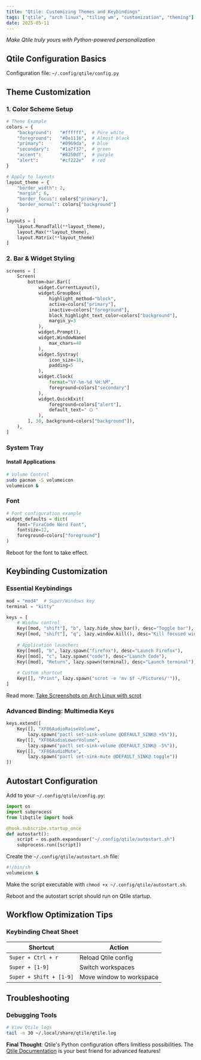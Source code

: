 ```yaml
---
title: "Qtile: Customizing Themes and Keybindings"
tags: ["qtile", "arch linux", "tiling wm", "customization", "theming"]
date: 2025-05-11
---
```



*Make Qtile truly yours with Python-powered personalization*


## **Qtile Configuration Basics**
Configuration file: `~/.config/qtile/config.py`  


## **Theme Customization**

### **1. Color Scheme Setup**
```python
# Theme Example
colors = {
    "background":   "#ffffff",  # Pure white
    "foreground":   "#0e1116",  # Almost black
    "primary":      "#0969da",  # blue
    "secondary":    "#1a7f37",  # green
    "accent":       "#8250df",  # purple
    "alert":        "#cf222e"   # red
}

# Apply to layouts
layout_theme = {
    "border_width": 2,
    "margin": 6,
    "border_focus": colors["primary"],
    "border_normal": colors["background"]
}

layouts = [
    layout.MonadTall(**layout_theme),
    layout.Max(**layout_theme),
    layout.Matrix(**layout_theme)
]
```

### **2. Bar & Widget Styling**
```python
screens = [
    Screen(
        bottom=bar.Bar([
            widget.CurrentLayout(),
            widget.GroupBox(
                highlight_method="block",
                active=colors["primary"],
                inactive=colors["foreground"],
                block_highlight_text_color=colors["background"],
                margin_y=3
            ),
            widget.Prompt(),
            widget.WindowName(
                max_chars=40
            ),
            widget.Systray(
                icon_size=18,
                padding=5
            ),
            widget.Clock(
                format="%Y-%m-%d %H:%M", 
                foreground=colors["secondary"]
            ),
            widget.QuickExit(
                foreground=colors["alert"],
                default_text=" ⏻ "
            ),
        ], 30, background=colors["background"]),
    ),
]
```

### System Tray

#### Install Applications
```bash
# Volume Control
sudo pacman -S volumeicon
volumeicon &
```

### Font

```python
# Font configuration example
widget_defaults = dict(
    font="FiraCode Nerd Font",
    fontsize=12,
    foreground=colors["foreground"]
)
```

Reboot for the font to take effect.

## **Keybinding Customization**

### **Essential Keybindings**
```python
mod = "mod4"  # Super/Windows key
terminal = "kitty"

keys = [
    # Window control
    Key([mod, "shift"], "b", lazy.hide_show_bar(), desc="Toggle bar"),
    Key([mod, "shift"], "q", lazy.window.kill(), desc="Kill focused window"),
    
    # Application launchers
    Key([mod], "b", lazy.spawn("firefox"), desc="Launch Firefox"),
    Key([mod], "c", lazy.spawn("code"), desc="Launch Code"),
    Key([mod], "Return", lazy.spawn(terminal), desc="Launch terminal"),
    
    # Custom shortcut
    Key([], "Print", lazy.spawn("scrot -e 'mv $f ~/Pictures/'")),
]
```

Read more: [Take Screenshots on Arch Linux with scrot](./scrot-screenshot)

### **Advanced Binding: Multimedia Keys**
```python
keys.extend([
    Key([], "XF86AudioRaiseVolume", 
        lazy.spawn("pactl set-sink-volume @DEFAULT_SINK@ +5%")),
    Key([], "XF86AudioLowerVolume", 
        lazy.spawn("pactl set-sink-volume @DEFAULT_SINK@ -5%")),
    Key([], "XF86AudioMute", 
        lazy.spawn("pactl set-sink-mute @DEFAULT_SINK@ toggle"))
])
```

## **Autostart Configuration**

Add to your `~/.config/qtile/config.py`:

```python
import os
import subprocess
from libqtile import hook

@hook.subscribe.startup_once
def autostart():
    script = os.path.expanduser("~/.config/qtile/autostart.sh")
    subprocess.run([script])
```

Create the `~/.config/qtile/autostart.sh` file:

```bash
#!/bin/sh
volumeicon &
```

Make the script executable with `chmod +x ~/.config/qtile/autostart.sh`.

Reboot and the autostart script should run on Qtile startup.

## **Workflow Optimization Tips**

### **Keybinding Cheat Sheet**

| Shortcut                | Action                   |
| ----------------------- | ------------------------ |
| `Super + Ctrl + r`      | Reload Qtile config      |
| `Super + [1-9]`         | Switch workspaces        |
| `Super + Shift + [1-9]` | Move window to workspace |



## **Troubleshooting**


### **Debugging Tools**
```bash
# View Qtile logs
tail -n 30 ~/.local/share/qtile/qtile.log
```


**Final Thought**: Qtile's Python configuration offers limitless possibilities. The [Qtile Documentation](http://docs.qtile.org) is your best friend for advanced features!

